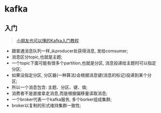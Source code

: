 # kafka
## 入门
> [小朋友也可以懂的Kafka入门教程](https://www.bilibili.com/video/BV1vx411f7hA)
- 跟普通消息队列一样,从producer处获得消息, 发给comsumer;
- 消息区分topic,也就是主题;
- 一个topic下面可能有很多个partition,也就是分区, 消息投递给主题时可以指定分区;
- 如果没指定分区, 分区器(一种算法)会根据消息键(消息的标记)投递到某个分区;
- 所以一个消息包含: 主题、分区、键、值;
- 消费者不是直接拿走消息,而是根据偏移量读取消息;
- 一个broker代表一个kafka服务, 多个borker组成集群;
- broker以复制的形式维持集群一致性;


